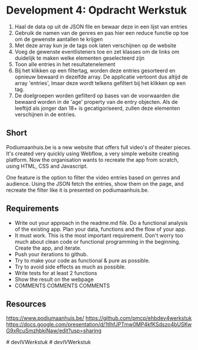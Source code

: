 # Development 4: Opdracht Werkstuk
1) Haal de data op uit de JSON file en bewaar deze in een lijst van entries
2) Gebruik de namen van de genres en pas hier een reduce functie op toe om de gewenste aantallen te krijgen
3) Met deze array kun je de tags ook laten verschijnen op de website
4) Voeg de gewenste eventlisteners toe en zet klasses om de links om duidelijk te maken welke elementen geselecteerd zijn
5) Toon alle entries in het resultatenelement
6) Bij het klikken op een filtertag, worden deze entries gesorteerd en opnieuw bewaard in dezelfde array. De applicatie vertoont dus altijd de array 'entries', lmaar deze wordt telkens gefiltert bij het klikken op een tag.
7) De doelgroepen worden gefilterd op bases van de voorwaarden die bewaard worden in de 'age' property van de entry objecten. Als de leeftijd als jonger dan 18+ is gecatigoriseerd, zullen deze elementen verschijnen in de entries.

## Short
Podiumaanhuis.be is a new website that offers full video's of theater pieces. It's created very quickly using Webflow, a  very simple website creating platform. Now the organisation wants to recreate the app from scratch, using HTML, CSS and Javascript.

One feature is the option to filter the video entries based on genres and audience. Using the JSON fetch the entries, show them on the page, and recreate the filter like it is presented on podiumaanhuis.be.

## Requirements
- Write out your approach in the readme.md file. Do a functional analysis of the existing app. Plan your data, functions and the flow of your app.
- It must work. This is the most important requirement. Don't worry too much about clean code or functional programming in the beginning. Create the app, and iterate.
- Push your iterations to github.
- Try to make your code as functional & pure as possible.
- Try to avoid side effects as much as possible.
- Write tests for at least 2 functions
- Show the result on the webpage
- COMMENTS COMMENTS COMMENTS

## Resources
https://www.podiumaanhuis.be/
https://github.com/pmcp/ehbdev4werkstuk
https://docs.google.com/presentation/d/1tlhfJPTmw0MP4kfKSdszo4bUSKwG9xRcuSmzhbkiNaw/edit?usp=sharing

 
#   d e v I V _ W e r k s t u k 
 
 #   d e v I V _ W e r k s t u k 
 
 